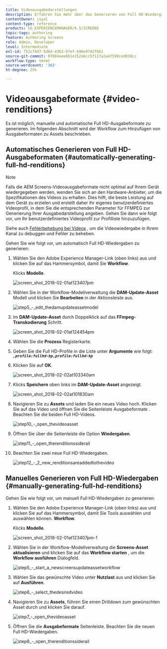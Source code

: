 ```yaml
---
title: Videoausgabedarstellungen
description: Erfahren Sie mehr über das Generieren von Full HD-Wiedergaben für Ihr AEM Screens-Projekt.
contentOwner: jsyal
content-type: reference
products: SG_EXPERIENCEMANAGER/6.5/SCREENS
topic-tags: authoring
feature: Authoring Screens
role: Admin, Developer
level: Intermediate
exl-id: 752c74d7-5d6d-4363-97ef-b96e97d2f6b1
source-git-commit: 97084aee861e152abcc5f117a2a4759dced038cc
workflow-type: tm+mt
source-wordcount: '363'
ht-degree: 25%

---
```


# Videoausgabeformate {#video-renditions}

Es ist möglich, manuelle und automatische Full HD-Ausgabeformate zu generieren. Im folgenden Abschnitt wird der Workflow zum Hinzufügen von Ausgabeformaten zu Assets beschrieben.

## Automatisches Generieren von Full HD-Ausgabeformaten  {#automatically-generating-full-hd-renditions}

>[!NOTE]
>
>Falls die AEM Screens-Videoausgabeformate nicht optimal auf Ihrem Gerät wiedergegeben werden, wenden Sie sich an den Hardware-Anbieter, um die Spezifikationen des Videos zu erhalten. Dies hilft, die beste Leistung auf dem Gerät zu erzielen und erstellt daher Ihr eigenes benutzerdefiniertes Videoprofil, in dem Sie die entsprechenden Parameter für FFMPEG zur Generierung Ihrer Ausgabedarstellung angeben. Gehen Sie dann wie folgt vor, um Ihr benutzerdefiniertes Videoprofil zur Profilliste hinzuzufügen.
>
>Siehe auch [Fehlerbehebung bei Videos](troubleshoot-videos.md) , um die Videowiedergabe in Ihrem Kanal zu debuggen und Fehler zu beheben.

Gehen Sie wie folgt vor, um automatisch Full HD-Wiedergaben zu generieren:

1. Wählen Sie den Adobe Experience Manager-Link (oben links) aus und klicken Sie auf das Hammersymbol, damit Sie **Workflow**.

   Klicks **Modelle**.

   ![screen_shot_2018-02-01at123407pm](assets/screen_shot_2018-02-01at123407pm.png)

1. Wählen Sie in der Workflow-Modellverwaltung die **DAM-Update-Asset** Modell und klicken Sie **Bearbeiten** in der Aktionsleiste aus.

   ![step5_-_edit_thedamupdateassetmodel](assets/step5_-_edit_thedamupdateassetmodel.png)

1. Im **DAM-Update-Asset** durch Doppelklick auf das **FFmpeg-Transkodierung** Schritt.

   ![screen_shot_2018-02-01at124454pm](assets/screen_shot_2018-02-01at124454pm.png)

1. Wählen Sie die **Prozess** Registerkarte.
1. Geben Sie die Full HD-Profile in die Liste unter **Argumente** wie folgt:
   ***`,profile:fullhd-bp,profile:fullhd-hp`***
1. Klicken Sie auf **OK**.

   ![screen_shot_2018-02-02at103340am](assets/screen_shot_2018-02-02at103340am.png)

1. Klicks **Speichern** oben links im **DAM-Update-Asset** angezeigt.

   ![screen_shot_2018-02-02at101830am](assets/screen_shot_2018-02-02at101830am.png)

1. Navigieren Sie zu **Assets** und laden Sie ein neues Video hoch. Klicken Sie auf das Video und öffnen Sie die Seitenleiste Ausgabeformate . Beachten Sie die beiden Full HD-Videos.

   ![step10_-_open_thevideoasset](assets/step10_-_open_thevideoasset.png)

1. Öffnen Sie über die Seitenleiste die Option **Wiedergaben**.

   ![step11_-_open_therenditionssiderail](assets/step11_-_open_therenditionssiderail.png)

1. Beachten Sie zwei neue Full HD-Wiedergaben.

   ![step12_-_2_new_renditionsareaddedtothevideo](assets/step12_-_2_new_renditionsareaddedtothevideo.png)

## Manuelles Generieren von Full HD-Wiedergaben {#manually-generating-full-hd-renditions}

Gehen Sie wie folgt vor, um manuell Full HD-Wiedergaben zu generieren:

1. Wählen Sie den Adobe Experience Manager-Link (oben links) aus und klicken Sie auf das Hammersymbol, damit Sie Tools auswählen und auswählen können. **Workflow**.

   Klicks **Modelle**.

   ![screen_shot_2018-02-01at123407pm-1](assets/screen_shot_2018-02-01at123407pm-1.png)

1. Wählen Sie in der Workflow-Modellverwaltung die **Screens-Asset aktualisieren** und klicken Sie auf das **Workflow starten** , um die **Workflow ausführen** Dialogfeld.

   ![step5_-_start_a_newscreensupdateassetworkflow](assets/step5_-_start_a_newscreensupdateassetworkflow.png)

1. Wählen Sie das gewünschte Video unter **Nutzlast** aus und klicken Sie auf **Ausführen**.

   ![step6_-_select_thedesiredvideo](assets/step6_-_select_thedesiredvideo.png)

1. Navigieren Sie zu **Assets**, führen Sie einen Drilldown zum gewünschten Asset durch und klicken Sie darauf.

   ![step7_-_open_thevideoasset](assets/step7_-_open_thevideoasset.png)

1. Öffnen Sie die **Ausgabeformate** Seitenleiste. Beachten Sie die neuen Full HD-Wiedergaben.

   ![step8_-_open_therenditionssiderail](assets/step8_-_open_therenditionssiderail.png)
